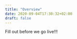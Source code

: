 ```yaml
---
title: "Overview"
date: 2020-09-04T17:30:32+02:00
draft: false
---
```


Fill out before we go live!!!
